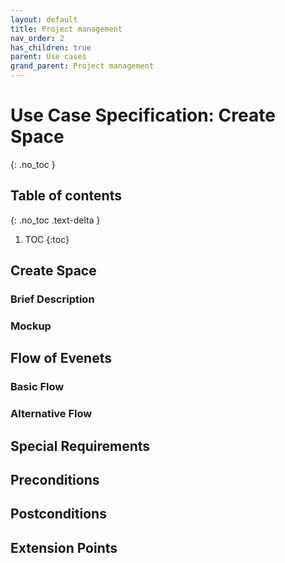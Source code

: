 ```yaml
---
layout: default
title: Project management
nav_order: 2
has_children: true
parent: Use cases
grand_parent: Project management
---
```


# Use Case Specification: Create Space
{: .no_toc }

## Table of contents
{: .no_toc .text-delta }

1. TOC
{:toc}

## Create Space
### Brief Description

### Mockup

## Flow of Evenets
### Basic Flow

### Alternative Flow

## Special Requirements

## Preconditions

## Postconditions

## Extension Points